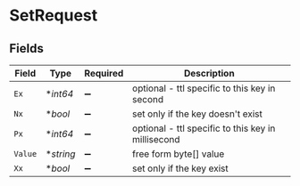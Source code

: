 # SetRequest


## Fields

| Field                                              | Type                                               | Required                                           | Description                                        |
| -------------------------------------------------- | -------------------------------------------------- | -------------------------------------------------- | -------------------------------------------------- |
| `Ex`                                               | **int64*                                           | :heavy_minus_sign:                                 | optional - ttl specific to this key in second      |
| `Nx`                                               | **bool*                                            | :heavy_minus_sign:                                 | set only if the key doesn't exist                  |
| `Px`                                               | **int64*                                           | :heavy_minus_sign:                                 | optional - ttl specific to this key in millisecond |
| `Value`                                            | **string*                                          | :heavy_minus_sign:                                 | free form byte[] value                             |
| `Xx`                                               | **bool*                                            | :heavy_minus_sign:                                 | set only if the key exist                          |